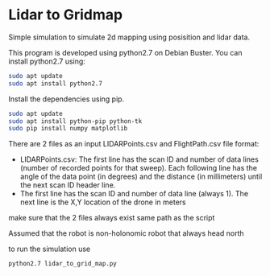 # Lidar to Gridmap

Simple simulation to simulate 2d mapping using posisition and lidar data.

This program is developed using python2.7 on Debian Buster. You can install python2.7 using:
```sh
sudo apt update
sudo apt install python2.7
```
Install the dependencies using pip.
```sh
sudo apt update
sudo apt install python-pip python-tk
sudo pip install numpy matplotlib
```

There are 2 files as an input LIDARPoints.csv and FlightPath.csv
file format: 
 - LIDARPoints.csv: The first line has the scan ID and number
of data lines (number of recorded points for that sweep). Each following line has the
angle of the data point (in degrees) and the distance (in millimeters) until the next
scan ID header line.
 - The first line has the scan ID and number of data line (always 1). The next
line is the X,Y location of the drone in meters

make sure that the 2 files always exist same path as the script

Assumed that the robot is non-holonomic robot that always head north

to run the simulation use
```sh
python2.7 lidar_to_grid_map.py
```
